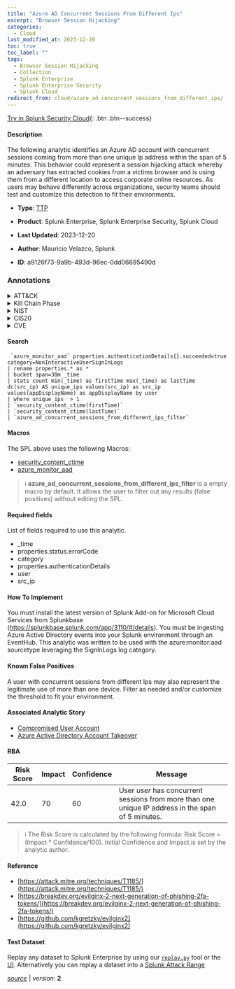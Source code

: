 ```yaml
---
title: "Azure AD Concurrent Sessions From Different Ips"
excerpt: "Browser Session Hijacking"
categories:
  - Cloud
last_modified_at: 2023-12-20
toc: true
toc_label: ""
tags:
  - Browser Session Hijacking
  - Collection
  - Splunk Enterprise
  - Splunk Enterprise Security
  - Splunk Cloud
redirect_from: cloud/azure_ad_concurrent_sessions_from_different_ips/
---
```




[Try in Splunk Security Cloud](https://www.splunk.com/en_us/cyber-security.html){: .btn .btn--success}

#### Description

The following analytic identifies an Azure AD account with concurrent sessions coming from more than one unique Ip address within the span of 5 minutes. This behavior could represent a session hijacking attack whereby an adversary has extracted cookies from a victims browser and is using them from a different location to access corporate online resources. As users may behave differently across organizations, security teams should test and customize this detection to fit their environments.

- **Type**: [TTP](https://github.com/splunk/security_content/wiki/Detection-Analytic-Types)
- **Product**: Splunk Enterprise, Splunk Enterprise Security, Splunk Cloud

- **Last Updated**: 2023-12-20
- **Author**: Mauricio Velazco, Splunk
- **ID**: a9126f73-9a9b-493d-96ec-0dd06695490d

### Annotations
<details>
  <summary>ATT&CK</summary>

<div markdown="1">

#### [ATT&CK](https://attack.mitre.org/)

| ID          | Technique   | Tactic         |
| ----------- | ----------- |--------------- |
| [T1185](https://attack.mitre.org/techniques/T1185/) | Browser Session Hijacking | Collection |

</div>
</details>


<details>
  <summary>Kill Chain Phase</summary>

<div markdown="1">

* Exploitation


</div>
</details>


<details>
  <summary>NIST</summary>

<div markdown="1">

* DE.CM



</div>
</details>

<details>
  <summary>CIS20</summary>

<div markdown="1">

* CIS 10



</div>
</details>

<details>
  <summary>CVE</summary>

<div markdown="1">


</div>
</details>


#### Search

```
 `azure_monitor_aad` properties.authenticationDetails{}.succeeded=true category=NonInteractiveUserSignInLogs 
| rename properties.* as * 
| bucket span=30m _time 
| stats count min(_time) as firstTime max(_time) as lastTime dc(src_ip) AS unique_ips values(src_ip) as src_ip values(appDisplayName) as appDisplayName by user 
| where unique_ips  > 1 
| `security_content_ctime(firstTime)` 
| `security_content_ctime(lastTime)` 
| `azure_ad_concurrent_sessions_from_different_ips_filter`
```

#### Macros
The SPL above uses the following Macros:
* [security_content_ctime](https://github.com/splunk/security_content/blob/develop/macros/security_content_ctime.yml)
* [azure_monitor_aad](https://github.com/splunk/security_content/blob/develop/macros/azure_monitor_aad.yml)

> :information_source:
> **azure_ad_concurrent_sessions_from_different_ips_filter** is a empty macro by default. It allows the user to filter out any results (false positives) without editing the SPL.



#### Required fields
List of fields required to use this analytic.
* _time
* properties.status.errorCode
* category
* properties.authenticationDetails
* user
* src_ip



#### How To Implement
You must install the latest version of Splunk Add-on for Microsoft Cloud Services from Splunkbase (https://splunkbase.splunk.com/app/3110/#/details). You must be ingesting Azure Active Directory events into your Splunk environment through an EventHub. This analytic was written to be used with the azure:monitor:aad sourcetype leveraging the SignInLogs log category.
#### Known False Positives
A user with concurrent sessions from different Ips may also represent the legitimate use of more than one device. Filter as needed and/or customize the threshold to fit your environment.

#### Associated Analytic Story
* [Compromised User Account](/stories/compromised_user_account)
* [Azure Active Directory Account Takeover](/stories/azure_active_directory_account_takeover)




#### RBA

| Risk Score  | Impact      | Confidence   | Message      |
| ----------- | ----------- |--------------|--------------|
| 42.0 | 70 | 60 | User $user$ has concurrent sessions from more than one unique IP address in the span of 5 minutes. |


> :information_source:
> The Risk Score is calculated by the following formula: Risk Score = (Impact * Confidence/100). Initial Confidence and Impact is set by the analytic author.


#### Reference

* [https://attack.mitre.org/techniques/T1185/](https://attack.mitre.org/techniques/T1185/)
* [https://breakdev.org/evilginx-2-next-generation-of-phishing-2fa-tokens/](https://breakdev.org/evilginx-2-next-generation-of-phishing-2fa-tokens/)
* [https://github.com/kgretzky/evilginx2](https://github.com/kgretzky/evilginx2)



#### Test Dataset
Replay any dataset to Splunk Enterprise by using our [`replay.py`](https://github.com/splunk/attack_data#using-replaypy) tool or the [UI](https://github.com/splunk/attack_data#using-ui).
Alternatively you can replay a dataset into a [Splunk Attack Range](https://github.com/splunk/attack_range#replay-dumps-into-attack-range-splunk-server)




[*source*](https://github.com/splunk/security_content/tree/develop/detections/cloud/azure_ad_concurrent_sessions_from_different_ips.yml) \| *version*: **2**